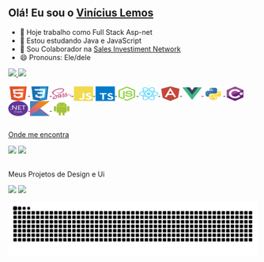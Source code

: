 ## Olá! Eu sou o <a href="https://my-profile-sable.vercel.app/" target="_blank">Vinícius Lemos</a>

- 🔭 Hoje trabalho como Full Stack Asp-net
- 🌱 Estou estudando Java e JavaScript
- 👯 Sou Colaborador na <a href="">Sales Investiment Network</a>
- 😄 Pronouns: Ele/dele

<div>
  <a href="https://github.com/viniciuslemos2102">
  <img height="180em" src="https://github-readme-stats.vercel.app/api?username=viniciuslemos2102&show_icons=true&theme=dracula&include_all_commits=true&count_private=true"/>
  <img height="180em" src="https://github-readme-stats.vercel.app/api/top-langs/?username=viniciuslemos2102&layout=compact&langs_count=7&theme=dracula"/>
    </div>
  
  <div style="display: inline_block"><br>
  <img align="center" alt="Rafa-HTML" height="30" width="40" src="https://raw.githubusercontent.com/devicons/devicon/master/icons/html5/html5-original.svg">
  <img align="center" alt="Rafa-CSS" height="30" width="40" src="https://raw.githubusercontent.com/devicons/devicon/master/icons/css3/css3-original.svg">
  <img align="center" alt="Rafa-Sass" height="30" width="40" src="https://github.com/devicons/devicon/blob/master/icons/sass/sass-original.svg">
  <img align="center" alt="Rafa-Js" height="30" width="40" src="https://raw.githubusercontent.com/devicons/devicon/master/icons/javascript/javascript-plain.svg">
  <img align="center" alt="Rafa-Ts" height="30" width="40" src="https://raw.githubusercontent.com/devicons/devicon/master/icons/typescript/typescript-plain.svg">
  <img align="center" alt="Rafa-Node" height="30" width="40" src="https://github.com/devicons/devicon/blob/master/icons/nodejs/nodejs-plain.svg">  
  <img align="center" alt="Rafa-React" height="30" width="40" src="https://raw.githubusercontent.com/devicons/devicon/master/icons/react/react-original.svg">
  <img align="center" alt="Rafa-Angular" height="30" width="40" src="https://github.com/devicons/devicon/blob/master/icons/angularjs/angularjs-plain.svg">
  <img align="center" alt="Rafa-Vue" height="30" width="40" src="https://github.com/devicons/devicon/blob/master/icons/vuejs/vuejs-original.svg">   
  <img align="center" alt="Rafa-Python" height="30" width="40" src="https://raw.githubusercontent.com/devicons/devicon/master/icons/python/python-original.svg">
  <img align="center" alt="Rafa-Csharp" height="30" width="40" src="https://raw.githubusercontent.com/devicons/devicon/master/icons/csharp/csharp-original.svg">
  <img align="center" alt="Rafa-Netcore" height="30" width="40" src="https://github.com/devicons/devicon/blob/master/icons/dotnetcore/dotnetcore-original.svg">
  <img align="center" alt="Rafa-kotlin" height="30" width="40" src="https://github.com/devicons/devicon/blob/master/icons/kotlin/kotlin-original.svg">
  <img align="center" alt="Rafa-Android" height="30" width="40" src="https://github.com/devicons/devicon/blob/master/icons/android/android-plain.svg">
</div>
  
  ##
   Onde me encontra 
  <div> 
  <a target="_blank" href = "mailto:viniciuslemoscontato21@gmail.com"><img src="https://img.shields.io/badge/-Gmail-%23333?style=for-the-badge&logo=gmail&logoColor=white" ></a>
    <a href="https://www.linkedin.com/in/vin%C3%ADcius-lemos-35b497178/" target="_blank"><img src="https://img.shields.io/badge/-LinkedIn-%230077B5?style=for-the-badge&logo=linkedin&logoColor=white" target="_blank""></a>   
  </div>
  
  ##
   Meus Projetos de Design e Ui 
  <div >
    <a href = "https://br.pinterest.com/viniciuslemoscontato21" target="_blank"><img src="https://aleen42.github.io/badges/src/pinterest.svg" ></a>  
    <a href = "https://www.behance.net/viniciuslemos3" target="_blank"><img src="https://aleen42.github.io/badges/src/behance.svg" ></a>
    
    
  </div>  
  
  ![Snake animation](https://github.com/viniciuslemos2102/viniciuslemos2102/blob/output/github-contribution-grid-snake.svg)
